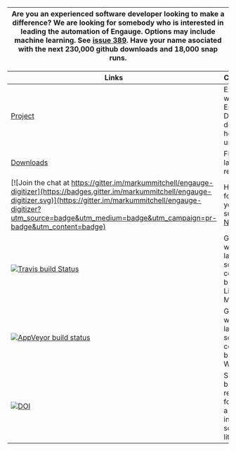 | Are you an experienced software developer looking to make a difference? We are looking for somebody who is interested in leading the automation of Engauge. Options may include machine learning. See [issue 389](https://github.com/markummitchell/engauge-digitizer/issues/389). Have your name asociated with the next 230,000 github downloads and 18,000 snap runs.|
|------------------------------------------------------------------------------------|

Links                                                                            | Comments
-------------------------------------------------------------------------------- | --------------------------------------------------------------------------- |
[Project](http://markummitchell.github.io/engauge-digitizer)                     | Explains what Engauge Digitizer does and how it is used                     |
[Downloads](https://github.com/markummitchell/engauge-digitizer/releases/latest) | Files in the latest release                                                 |
[![Join the chat at https://gitter.im/markummitchell/engauge-digitizer](https://badges.gitter.im/markummitchell/engauge-digitizer.svg)](https://gitter.im/markummitchell/engauge-digitizer?utm_source=badge&utm_medium=badge&utm_campaign=pr-badge&utm_content=badge)                                                                                    | Help forum, or you can submit a [New issue](https://github.com/markummitchell/engauge-digitizer/issues)                                                                                                         |
[![Travis build Status](https://travis-ci.org/markummitchell/engauge-digitizer.svg?branch=master)](https://travis-ci.org/markummitchell/engauge-digitizer)                                                           | Green when the latest source code builds for Linux and Mac OSX              |    
[![AppVeyor build status](https://ci.appveyor.com/api/projects/status/1o7p8iu8qxq0p7ri/branch/master?svg=true)](https://ci.appveyor.com/project/markummitchell/engauge-digitizer/branch/master)                      | Green when the latest source code builds for Windows                        |
[![DOI](https://zenodo.org/badge/26443394.svg)](https://zenodo.org/badge/latestdoi/26443394)                                                                                                                         | Suggested, but not required, for making a citation in scientific literature |

